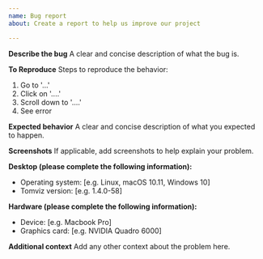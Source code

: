 ```yaml
---
name: Bug report
about: Create a report to help us improve our project

---
```


**Describe the bug**
A clear and concise description of what the bug is.

**To Reproduce**
Steps to reproduce the behavior:
1. Go to '...'
2. Click on '....'
3. Scroll down to '....'
4. See error

**Expected behavior**
A clear and concise description of what you expected to happen.

**Screenshots**
If applicable, add screenshots to help explain your problem.

**Desktop (please complete the following information):**
 - Operating system: [e.g. Linux, macOS 10.11, Windows 10]
 - Tomviz version: [e.g. 1.4.0-58]

**Hardware (please complete the following information):**
 - Device: [e.g. Macbook Pro]
 - Graphics card: [e.g. NVIDIA Quadro 6000]

**Additional context**
Add any other context about the problem here.
